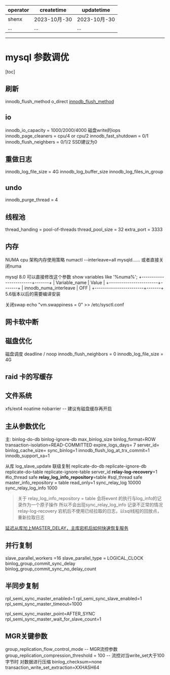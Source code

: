 | operator | createtime | updatetime |
| ---- | ---- | ---- |
| shenx | 2023-10月-30 | 2023-10月-30  |
| ... | ... | ... |
---
# mysql 参数调优

[toc]

## 刷新

innodb_flush_method o_direct
[innodb_flush_method](https://www.cnblogs.com/JennyYu/p/16563168.html)

## io

innodb_io_capacity = 1000/2000/4000  磁盘write的iops
innodb_page_cleaners = cpu/4 or cpu/2
innodb_fast_shutdown = 0/1
innodb_flush_neighbers = 0/1/2 SSD建议为0

## 重做日志

innodb_log_file_size = 4G 
innodb_log_buffer_size 
innodb_log_files_in_group

## undo

innodb_purge_thread = 4

## 线程池

thread_handing = pool-of-threads
thread_pool_size = 32
extra_port = 3333

## 内存
NUMA cpu 架构内存使用策略
numactl --interleave=all mysqld……
或者直接关闭numa

mysql 8.0 可以直接修改这个参数
show variables like '%numa%';
+------------------------+-------+
| Variable_name          | Value |
+------------------------+-------+
| innodb_numa_interleave | OFF   |
+------------------------+-------+
5.6版本以后的需要编译安装

关闭swap
echo "vm.swappiness = 0" >> /etc/sysctl.conf

## 网卡软中断

## 磁盘优化
磁盘调度 deadline /  noop
innodb_flush_neighbors = 0
innodb_log_file_size = 4G 

## raid 卡的写缓存

## 文件系统
xfs/ext4
noatime
nobarrier -- 建议有磁盘缓存再开启

##  主从参数优化
主:
binlog-do-db 
binlog-ignore-db
max_binlog_size 
binlog_format=ROW
transaction-isolation=READ-COMMITTED
expire_logs_days= 7 
server_id=
binlog_cache_size=
sync_binlog=1
innodb_flush_log_at_trx_commit=1
innodb_support_xa=1

从库
log_slave_update 联级复制
replicate-do-db 
replicate-ignore-db
replicate-do-table
replicate-ignore-table
server_id
**relay-log-recovery**=1 #io_thread safe
**relay_log_info_repository**=table #sql_thread safe
master_info_repository = table 
read_only=1
sync_relay_log                         10000 
sync_relay_log_info                    1000  


> 关于 relay_log_info_repository = table 会将event 的执行与log_info的记录作为一个原子操作 所以不会出现sync_relay_log_info 记录不正常的情况
> relay-log-recovery 宕机后不使用已经拉取的日志，以sql线程的回放点，重新拉取日志

[延迟从库加上MASTER_DELAY，主库宕机后如何快速恢复服务](https://cloud.tencent.com/developer/article/1844950)

## 并行复制
slave_parallel_workers =16
slave_parallel_type = LOGICAL_CLOCK
binlog_group_commit_sync_delay 
binlog_group_commit_sync_no_delay_count 

## 半同步复制
rpl_semi_sync_master_enabled=1
rpl_semi_sync_slave_enabled=1
rpl_semi_sync_master_timeout=1000

rpl_semi_sync_master_point=AFTER_SYNC
rpl_semi_sync_master_wait_for_slave_count=1

## MGR关键参数
group_replication_flow_control_mode  -- MGR流控参数
group_replication_compression_threshold = 100 -- 流控对当write_set大于100字节时 对数据进行压缩
binlog_checksum=none
transaction_write_set_extraction=XXHASH64
